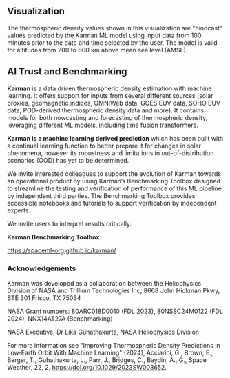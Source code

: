 ## Visualization
The thermospheric density values shown in this visualization are "hindcast" values predicted by the Karman ML model using input data from 100 minutes prior to the date and time selected by the user. The model is valid for altitudes from 200 to 600 km above mean sea level (AMSL).


## AI Trust and Benchmarking

**Karman** is a data driven thermospheric density estimation with machine learning. It offers support for inputs from several different sources (solar proxies, geomagnetic indices, OMNIWeb data, GOES EUV data, SOHO EUV data, POD-derived thermospheric density data and more). It contains models for both nowcasting and forecasting of thermospheric density, leveraging different ML models, including time fusion transformers.

**Karman is a machine learning derived prediction** which has been built with a continual learning function to better prepare it for changes in solar phenomena, however its robustness and limitations in out-of-distribution scenarios (OOD) has yet to be determined. 

We invite interested colleagues to support the evolution of Karman towards an operational product by using Karman’s Benchmarking Toolbox designed to streamline the testing and verification of performance of this ML pipeline by independent third parties. The Benchmarking Toolbox provides accessible notebooks and tutorials to support verification by independent experts. 

 We invite users to interpret results critically.    

**Karman Benchmarking Toolbox:**   

https://spaceml-org.github.io/karman/


### Acknowledgements

Karman was developed as a collaboration between the Heliophysics Division of NASA and Trillium Technologies Inc, 8668 John Hickman Pkwy, STE 301 Frisco, TX 75034

NASA Grant numbers: 80ARC018D0010 (FDL 2023), 80NSSC24M0122 (FDL 2024), NNX14AT27A (Benchmarking)

NASA Executive, Dr Lika Guhathakurta, NASA Heliophysics Division. 

For more information see "Improving Thermospheric Density Predictions in Low‐Earth Orbit With Machine Learning" (2024), Acciarini, G., Brown, E., Berger, T., Guhathakurta, L., Parr, J., Bridges, C., Baydin, A., G., Space Weather, 22, 2, https://doi.org/10.1029/2023SW003652.

   
